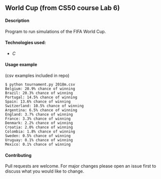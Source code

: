 ## World Cup (from CS50 course Lab 6)

#### Description
Program to run simulations of the FIFA World Cup.

#### Technologies used:
- *C*

#### Usage example
(csv examples included in repo) 
```
$ python tournament.py 2018m.csv
Belgium: 20.9% chance of winning
Brazil: 20.3% chance of winning
Portugal: 14.5% chance of winning
Spain: 13.6% chance of winning
Switzerland: 10.5% chance of winning
Argentina: 6.5% chance of winning
England: 3.7% chance of winning
France: 3.3% chance of winning
Denmark: 2.2% chance of winning
Croatia: 2.0% chance of winning
Colombia: 1.8% chance of winning
Sweden: 0.5% chance of winning
Uruguay: 0.1% chance of winning
Mexico: 0.1% chance of winning
```

#### Contributing
Pull requests are welcome. For major changes please open an issue first to discuss what you would like to change.